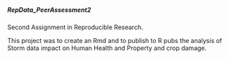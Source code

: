 ##### RepData_PeerAssessment2
Second Assignment in Reproducible Research.  

This project was to create an Rmd and to publish to R pubs the analysis of Storm data impact on Human Health and Property and crop damage.
